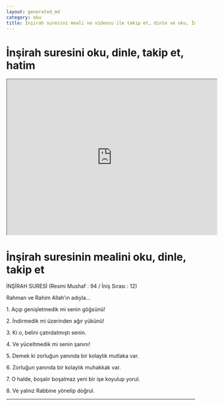 ```yaml
---
layout: generated_md
category: oku
title: İnşirah suresini meali ve videosu ile takip et, dinle ve oku, İnşirah dinle, İnşirah meali, hatim dinle, hatim yap.
---
```


<div class="container">
  <div class="row">
    <div class="col-lg-12">
      <h1>İnşirah suresini oku, dinle, takip et, hatim</h1>
      <div class="div-youtube-embed">
        <iframe width="560" height="415" src="https://www.youtube.com/embed/">frameborder="0" allowfullscreen></iframe>
      </div>
    </div>
  </div>

  <div class="row">
    <div class="col-lg-12">
      <h1>İnşirah suresinin mealini oku, dinle, takip et</h1>
      <div><p></p><p></p><p>İNŞİRAH SURESİ (Resmi Mushaf : 94 / İniş Sırası : 12)</p><p>Rahman ve Rahim Allah’ın adıyla…</p><p></p><p></p><p>1. Açıp genişletmedik mi senin göğsünü!</p><p></p><p></p><p>2. İndirmedik mi üzerinden ağır yükünü!</p><p></p><p></p><p>3. Ki o, belini çatırdatmıştı senin.</p><p></p><p></p><p>4. Ve yüceltmedik mi senin şanını!</p><p></p><p></p><p>5. Demek ki zorluğun yanında bir kolaylık mutlaka var.</p><p></p><p></p><p>6. Zorluğun yanında bir kolaylık muhakkak var.</p><p></p><p></p><p>7. O halde, boşalır boşalmaz yeni bir işe koyulup yorul.</p><p></p><p></p><p>8. Ve yalnız Rabbine yönelip doğrul.</p><p></p><p></p></div>
    </div>
  </div>
</div>
<hr />